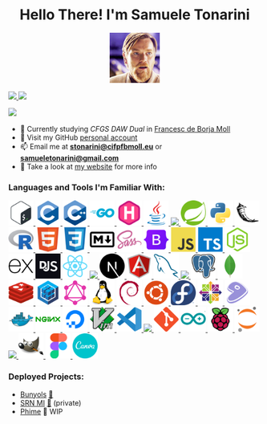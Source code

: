 <h1 align=center>Hello There! I'm Samuele Tonarini</h1>
<p align=center><img src="hello-there.gif" width=100 /></p>
<p align=left>
	<a href="https://gitlab.com/samueletonarini">
		<img src="https://img.shields.io/badge/GitLab-330F63?style=for-the-badge&logo=gitlab&logoColor=white"/>
	</a>
	<a href="https://www.linkedin.com/in/samuele-tonarini/">
		<img src="https://img.shields.io/badge/LinkedIn-0a66c2?style=for-the-badge&logo=linkedin&logoColor=white"/>
	</a>
</p>
<img src="https://www.codewars.com/users/stonarini/badges/small"/>

* :microscope: Currently studying *CFGS DAW Dual* in [Francesc de Borja Moll](https://www.cifpfbmoll.eu)
* :star2: Visit my GitHub [personal account](https://github.com/hostileobject)
* :mailbox: Email me at **stonarini@cifpfbmoll.eu** or **samueletonarini@gmail.com**
* :eyes: Take a look at [my website](https://hostileobject.xyz) for more info

### Languages and Tools I'm Familiar With:
<p align left>
	<a href="https://www.gnu.org/software/bash/" target="blank">
		<img src="https://raw.githubusercontent.com/devicons/devicon/master/icons/bash/bash-original.svg" width=50/>
	</a> 
	<a href="https://www.iso.org/standard/74528.html" target="blank">
		<img src="https://raw.githubusercontent.com/devicons/devicon/master/icons/c/c-original.svg" width=50/>
	</a>
	<a href="https://isocpp.org" target="blank">
		<img src="https://raw.githubusercontent.com/devicons/devicon/master/icons/cplusplus/cplusplus-original.svg" width=50/>
	</a>
	<a href="https://go.dev" target="blank">
		<img src="https://raw.githubusercontent.com/devicons/devicon/master/icons/go/go-original-wordmark.svg" width=50/>
	</a>
	<a href="https://gohugo.io" target="blank">
		<img src="https://raw.githubusercontent.com/devicons/devicon/master/icons/hugo/hugo-original.svg" width=50/>
	</a>
	<a href="https://www.java.com" target="blank">
		<img src="https://raw.githubusercontent.com/devicons/devicon/master/icons/java/java-original.svg" width=50/>
	</a>
	<a href="https://maven.apache.org" target="blank">
		<img src="https://api.iconify.design/vscode-icons/file-type-maven.svg" width=50/>
	</a>
	<a href="https://spring.io" target="blank">
		<img src="https://raw.githubusercontent.com/devicons/devicon/master/icons/spring/spring-original.svg" width=50/>
	</a>
	<a href="https://www.python.org" target="blank">
		<img src="https://raw.githubusercontent.com/devicons/devicon/master/icons/python/python-original.svg" width=50/>
	</a>
	<a href="https://flask.palletsprojects.com/en/2.2.x/" target="blank">
		<img src="https://raw.githubusercontent.com/devicons/devicon/master/icons/flask/flask-original.svg" width=50/>
	</a>
	<a href="https://www.r-project.org" target="blank">
		<img src="https://raw.githubusercontent.com/devicons/devicon/master/icons/r/r-original.svg" width=50/>
	</a>
	<a href="https://html.spec.whatwg.org/multipage/" target="blank">
		<img src="https://raw.githubusercontent.com/devicons/devicon/master/icons/html5/html5-original.svg" width=50/>
	</a>
	<a href="https://www.w3.org/Style/CSS/" target="blank">
		<img src="https://raw.githubusercontent.com/devicons/devicon/master/icons/css3/css3-original.svg" width=50/>
	</a>
	<a href="https://www.daringfireball.net/projects/markdown/" target="blank">
		<img src="https://raw.githubusercontent.com/devicons/devicon/master/icons/markdown/markdown-original.svg" width=50/>
	</a>
	<a href="https://www.sass-lang.com" target="blank">
		<img src="https://raw.githubusercontent.com/devicons/devicon/master/icons/sass/sass-original.svg" width=50/>
	</a>
	<a href="https://www.getbootstrap.com" target="blank">
		<img src="https://raw.githubusercontent.com/devicons/devicon/master/icons/bootstrap/bootstrap-original.svg" width=50/>
	</a>
	<a href="https://www.javascript.com" target="blank">
		<img src="https://raw.githubusercontent.com/devicons/devicon/master/icons/javascript/javascript-original.svg" width=50/>
	</a>
	<a href="https://www.typescriptlang.org" target="blank">
		<img src="https://raw.githubusercontent.com/devicons/devicon/master/icons/typescript/typescript-original.svg" width=50/>
	</a>
	<a href="https://nodejs.org" target="blank">
		<img src="https://raw.githubusercontent.com/devicons/devicon/master/icons/nodejs/nodejs-original.svg" width=50/>
	</a>
	<a href="https://www.expressjs.com" target="blank">
		<img src="https://raw.githubusercontent.com/devicons/devicon/master/icons/express/express-original.svg" width=50/>
	</a>
	<a href="https://discord.js.org" target="blank">
		<img src="https://raw.githubusercontent.com/devicons/devicon/master/icons/discordjs/discordjs-original.svg" width=50/>
	</a>
	<a href="https://www.reactjs.org" target="blank">
		<img src="https://raw.githubusercontent.com/devicons/devicon/master/icons/react/react-original.svg" width=50/>
	</a>
	<a href="https://www.react-spring.io" target="blank">
		<img src="https://api.iconify.design/logos/react-spring.svg" width=50/>
	</a>
	<a href="https://www.nextjs.org" target="blank">
		<img src="https://raw.githubusercontent.com/devicons/devicon/master/icons/nextjs/nextjs-original.svg" width=50/>
	</a>
	<a href="https://www.angularjs.org" target="blank">
		<img src="https://raw.githubusercontent.com/devicons/devicon/master/icons/angularjs/angularjs-original.svg" width=50/>
	</a>
	<a href="https://www.mysql.com" target="blank">
		<img src="https://raw.githubusercontent.com/devicons/devicon/master/icons/mysql/mysql-original.svg" width=50/>
	</a>
	<a href="https://www.mariadb.org" target="blank">
		<img src="https://api.iconify.design/logos/mariadb-icon.svg" width=50/>
	</a>
	<a href="https://www.postgresql.org" target="blank">
		<img src="https://raw.githubusercontent.com/devicons/devicon/master/icons/postgresql/postgresql-original.svg" width=50/>
	</a>	
	<a href="https://www.mongodb.com" target="blank">
		<img src="https://raw.githubusercontent.com/devicons/devicon/master/icons/mongodb/mongodb-original.svg" width=50/>
	</a>
	<a href="https://redis.io" target="blank">
		<img src="https://raw.githubusercontent.com/devicons/devicon/master/icons/redis/redis-original.svg" width=50/>
	</a>
	<a href="https://www.sequelize.org" target="blank">
		<img src="https://raw.githubusercontent.com/devicons/devicon/master/icons/sequelize/sequelize-original.svg" width=50/>
	</a>
	<a href="https://www.graphql.org" target="blank">
		<img src="https://raw.githubusercontent.com/devicons/devicon/master/icons/graphql/graphql-plain.svg" width=50/>
	</a>
	<a href="https://www.linux.org" target="blank">
		<img src="https://raw.githubusercontent.com/devicons/devicon/master/icons/linux/linux-original.svg" width=50/>
	</a>
	<a href="https://www.debian.org" target="blank">
		<img src="https://raw.githubusercontent.com/devicons/devicon/master/icons/debian/debian-original.svg" width=50/>
	</a>
	<a href="https://ubuntu.com" target="blank">
		<img src="https://raw.githubusercontent.com/devicons/devicon/master/icons/ubuntu/ubuntu-plain.svg" width=50/>
	</a>
	<a href="https://getfedora.org" target="blank">
		<img src="https://raw.githubusercontent.com/devicons/devicon/master/icons/fedora/fedora-original.svg" width=50/>
	</a>
	<a href="https://www.centos.org" target="blank">
		<img src="https://raw.githubusercontent.com/devicons/devicon/master/icons/centos/centos-original.svg" width=50/>
	</a>
	<a href="https://www.gentoo.org" target="blank">
		<img src="https://raw.githubusercontent.com/devicons/devicon/master/icons/gentoo/gentoo-plain.svg" width=50/>
	</a>
	<a href="https://www.docker.com" target="blank">
		<img src="https://raw.githubusercontent.com/devicons/devicon/master/icons/docker/docker-original.svg" width=50/>
	</a>
	<a href="https://www.nginx.org" target="blank">
		<img src="https://raw.githubusercontent.com/devicons/devicon/master/icons/nginx/nginx-original.svg" width=50/>
	</a>
	<a href="https://www.digitalocean.com" target="blank">
		<img src="https://raw.githubusercontent.com/devicons/devicon/master/icons/digitalocean/digitalocean-original.svg" width=50/>
	</a>
	<a href="https://www.vim.org" target="blank">
		<img src="https://raw.githubusercontent.com/devicons/devicon/master/icons/vim/vim-original.svg" width=50/>
	</a>
	<a href="https://code.visualstudio.com" target="blank">
		<img src="https://raw.githubusercontent.com/devicons/devicon/master/icons/vscode/vscode-original.svg" width=50/>
	</a>
	<a href="https://www.jetbrains.com/idea" target="blank">
		<img src="https://upload.wikimedia.org/wikipedia/commons/9/9c/IntelliJ_IDEA_Icon.svg" width=50/>
	</a>
	<a href="https://www.git-scm.com" target="blank">
		<img src="https://raw.githubusercontent.com/devicons/devicon/master/icons/git/git-original.svg" width=50/>
	</a>
	<a href="https://www.arduino.cc" target="blank">
		<img src="https://raw.githubusercontent.com/devicons/devicon/master/icons/arduino/arduino-original.svg" width=50/>
	</a>
	<a href="https://www.raspberrypi.org" target="blank">
		<img src="https://raw.githubusercontent.com/devicons/devicon/master/icons/raspberrypi/raspberrypi-original.svg" width=50/>
	</a>
	<a href="https://www.jupyter.org" target="blank">
		<img src="https://raw.githubusercontent.com/devicons/devicon/master/icons/jupyter/jupyter-original.svg" width=50/>
	</a>
	<a href="https://www.blender.org" target="blank">
		<img src="https://api.iconify.design/logos/blender.svg" width=50/>
	</a>
	<a href="https://www.gimp.org" target="blank">
		<img src="https://raw.githubusercontent.com/devicons/devicon/master/icons/gimp/gimp-original.svg" width=50/>
	</a>
	<a href="https://www.figma.com" target="blank">
		<img src="https://raw.githubusercontent.com/devicons/devicon/master/icons/figma/figma-original.svg" width=50/>
	</a>
	<a href="https://www.canva.com" target="blank">
		<img src="https://raw.githubusercontent.com/devicons/devicon/master/icons/canva/canva-original.svg" width=50/>
	</a>
</p>

### Deployed Projects:
* [Bunyols](https://bunyols.hostileobject.xyz) [:link:](https://github.com/stonarini/Bunyols)
* [SRN MI](https://srn-mi.hostileobject.xyz) [:link:](https://github.com/hostileobject/) (private)
* [Phime](https://time.hostileobject.xyz) :construction: WIP
